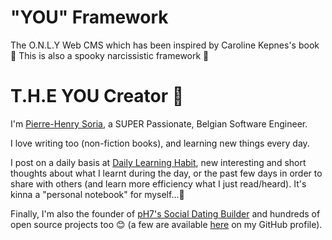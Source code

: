 # "YOU" Framework
The O.N.L.Y Web CMS which has been inspired by Caroline Kepnes's book 🔮 This is also a spooky narcissistic framework 👻


# T.H.E YOU Creator 🍳

I'm [Pierre-Henry Soria](http://ph7.me/about-me/), a SUPER Passionate, Belgian Software Engineer. 

I love writing too (non-fiction books), and learning new things every day.

I post on a daily basis at [Daily Learning Habit](http://dailylearninghabit.com), new interesting and short thoughts about what I learnt during the day, or the past few days in order to share with others (and learn more efficiency what I just read/heard). 
It's kinna a "personal notebook" for myself...🚣

Finally, I'm also the founder of [pH7's Social Dating Builder](https://github.com/pH7Software/pH7-Social-Dating-CMS) and hundreds of open source projects too 😊 (a  few are available [here](https://github.com/pH-7?tab=repositories) on my GitHub profile).
